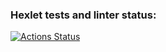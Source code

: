 ### Hexlet tests and linter status:
[![Actions Status](https://github.com/AndreySavchenkov/frontend-project-lvl1/workflows/hexlet-check/badge.svg)](https://github.com/AndreySavchenkov/frontend-project-lvl1/actions)